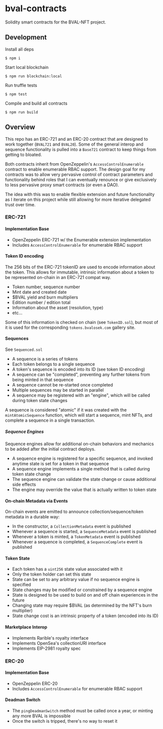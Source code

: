 # bval-contracts

Solidity smart contracts for the BVAL-NFT project.

## Development

Install all deps

```
$ npm i
```

Start local blockchain

```
$ npm run blockchain:local
```

Run truffle tests

```
$ npm test
```

Compile and build all contracts

```
$ npm run build
```

## Overview

This repo has an ERC-721 and an ERC-20 contract that are designed to work together (`BVAL721` and `BVAL20`). Some of the general interop and sequence functionality is pulled into a `Base721` contract to keep things from getting to bloated.

Both contracts inherit from OpenZeppelin's `AccessControlEnumerable` contract to enable enumerable RBAC support. The design goal for my contracts was to allow very pervasive control of contract parameters and functionality behind roles that I can eventually renounce or give exclusively to less pervasive proxy smart contracts (or even a DAO).

The idea with this was to enable flexible extension and future functionality as I iterate on this project while still allowing for more iterative delegated trust over time.
### ERC-721

#### Implementation Base

* OpenZeppelin ERC-721 w/ the Enumerable extension implementation
* Includes `AccessControlEnumerable` for enumerable RBAC support

#### Token ID encoding

The 256 bits of the ERC-721 tokenID are used to encode information about the token. This allows for immutable, intrinsic information about a token to be represented on-chain in an ERC-721 compat way.

* Token number, sequence number
* Mint date and created date
* $BVAL yield and burn multipliers
* Edition number / edition total
* Information about the asset (resolution, type)
* etc...

Some of this information is checked on chain (see `TokenID.sol`), but most of it is used for the corresponding `tokens.bvalosek.com` gallery site.

#### Sequences

See `Sequenced.sol`

* A sequence is a series of tokens
* Each token belongs to a single sequence
* A token's sequence is encoded into its ID (see token ID encoding)
* A sequence can be "completed", preventing any further tokens from being minted in that sequence
* A sequence cannot be re-started once completed
* Multiple sequences may be started in parallel
* A sequence may be registered with an "engine", which will be called during token state changes

A sequence is considered "atomic" if it was created with the `mintAtomicSequence` function, which will start a sequence, mint NFTs, and complete a sequence in a single transaction.

##### Sequence Engines

Sequence engines allow for additional on-chain behaviors and mechanics to be added after the initial contract deploys.

* A sequence engine is registered for a specific sequence, and invoked anytime state is set for a token in that sequence
* A sequence engine implements a single method that is called during token state change
* The sequence engine can validate the state change or cause additional side effects
* The engine may override the value that is actually written to token state

#### On-chain Metadata via Events

On-chain events are emitted to announce collection/sequence/token metadata in a durable way:

* In the constructor, a `CollectionMetadata` event is published
* Whenever a sequence is started, a `SequenceMetadata` event is published
* Whenever a token is minted, a `TokenMetadata` event is published
* Whenever a sequence is completed, a `SequenceComplete` event is published

#### Token State

* Each token has a `uint256` state value associated with it
* Only the token holder can set this state
* State can be set to any arbitrary value if no sequence engine is specified
* State changes may be modified or constrained by a sequence engine
* State is designed to be used to build on and off chain experiences in the future
* Changing state may require $BVAL (as determined by the NFT's burn multiplier)
* State change cost is an intrinsic property of a token (encoded into its ID)

#### Marketplace Interop

* Implements Rarible's royalty interface
* Implements OpenSea's collectionURI interface
* Implements EIP-2981 royalty spec

### ERC-20

#### Implementation Base

* OpenZeppelin ERC-20
* Includes `AccessControlEnumerable` for enumerable RBAC support

#### Deadman Switch

* The `pingDeadmanSwitch` method must be called once a year, or minting any more BVAL is impossible
* Once the switch is tripped, there's no way to reset it

